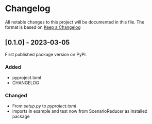 # Changelog

All notable changes to this project will be documented in this file. The format is based on [Keep a Changelog](https://keepachangelog.com/en/1.0.0/)

## [0.1.0] - 2023-03-05

First published package version on PyPI.

### Added

- pyproject.toml
- CHANGELOG

### Changed

- From _setup.py_ to _pyproject.toml_
- imports in example and test now from ScenarioReducer as installed package
